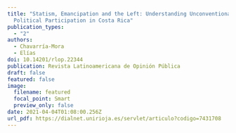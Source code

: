 ```yaml
---
title: "Statism, Emancipation and the Left: Understanding Unconventional
  Political Participation in Costa Rica"
publication_types:
  - "2"
authors:
  - Chavarría-Mora
  - Elías
doi: 10.14201/rlop.22344
publication: Revista Latinoamericana de Opinión Pública
draft: false
featured: false
image:
  filename: featured
  focal_point: Smart
  preview_only: false
date: 2021-04-04T01:08:00.256Z
url_pdf: https://dialnet.unirioja.es/servlet/articulo?codigo=7431708
---
```

